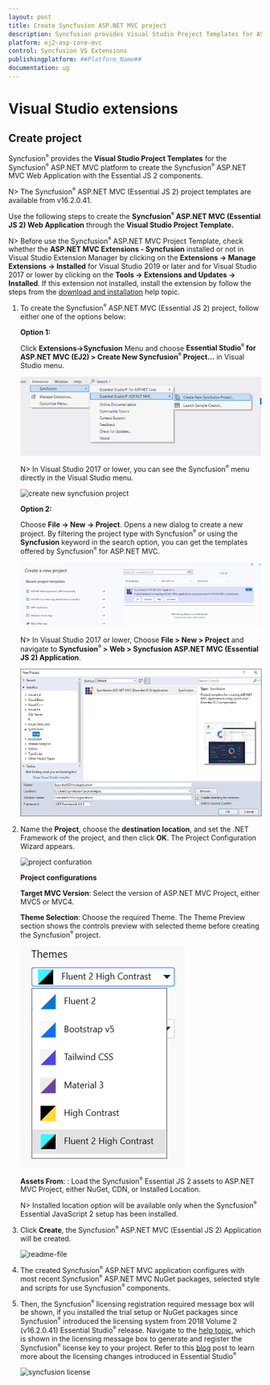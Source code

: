 ```yaml
---
layout: post
title: Create Syncfusion ASP.NET MVC project
description: Syncfusion provides Visual Studio Project Templates for ASP.NET MVC platform to create the Syncfusion ASP.NET MVC Application using Essential JS 2 components
platform: ej2-asp-core-mvc
control: Syncfusion VS Extensions
publishingplatform: ##Platform_Name##
documentation: ug
---
```


# Visual Studio extensions

## Create project

Syncfusion<sup style="font-size:70%">&reg;</sup> provides the **Visual Studio Project Templates** for the Syncfusion<sup style="font-size:70%">&reg;</sup> ASP.NET MVC platform to create the Syncfusion<sup style="font-size:70%">&reg;</sup> ASP.NET MVC Web Application with the Essential JS 2 components.

N> The Syncfusion<sup style="font-size:70%">&reg;</sup> ASP.NET MVC (Essential JS 2) project templates are available from v16.2.0.41.

Use the following steps to create the **Syncfusion<sup style="font-size:70%">&reg;</sup> ASP.NET MVC (Essential JS 2) Web Application** through the **Visual Studio Project Template.**

N> Before use the Syncfusion<sup style="font-size:70%">&reg;</sup> ASP.NET MVC Project Template, check whether the **ASP.NET MVC Extensions - Syncfusion** installed or not in Visual Studio Extension Manager by clicking on the **Extensions -> Manage Extensions -> Installed** for Visual Studio 2019 or later and for Visual Studio 2017 or lower by clicking on the **Tools -> Extensions and Updates -> Installed**. If this extension not installed, install the extension by follow the steps from the [download and installation](download-and-installation) help topic.

1. To create the Syncfusion<sup style="font-size:70%">&reg;</sup> ASP.NET MVC (Essential JS 2) project, follow either one of the options below:

    **Option 1:**

    Click **Extensions->Syncfusion** Menu and choose **Essential Studio<sup style="font-size:70%">&reg;</sup> for ASP.NET MVC (EJ2) > Create New Syncfusion<sup style="font-size:70%">&reg;</sup> Project…** in Visual Studio menu.

    ![SyncfusionMenu](images/SyncfusionMenu.png)

    N> In Visual Studio 2017 or lower, you can see the Syncfusion<sup style="font-size:70%">&reg;</sup> menu directly in the Visual Studio menu.

    ![create new syncfusion project](images/new-syncfusion-project.png)

    **Option 2:**

    Choose **File -> New -> Project**. Opens a new dialog to create a new project. By filtering the project type with Syncfusion<sup style="font-size:70%">&reg;</sup> or using the **Syncfusion** keyword in the search option, you can get the templates offered by Syncfusion<sup style="font-size:70%">&reg;</sup> for ASP.NET MVC.

    ![Syncfusion MVC Project Wizard](images/SyncfusionMvcProjectWizard.png)

    N> In Visual Studio 2017 or lower, Choose **File > New > Project** and navigate to **Syncfusion<sup style="font-size:70%">&reg;</sup> > Web > Syncfusion ASP.NET MVC (Essential JS 2) Application**.

    ![syncfusion asp.net mvc](images/syncfusion-aspmvc-application.png)

2. Name the **Project**, choose the **destination location**, and set the .NET Framework of the project, and then click **OK**. The Project Configuration Wizard appears.

    ![project confuration](images/project-configuration.png)

    **Project configurations**

    **Target MVC Version**: Select the version of ASP.NET MVC Project, either MVC5 or MVC4.

    **Theme Selection**: Choose the required Theme. The Theme Preview section shows the controls preview with selected theme before creating the Syncfusion<sup style="font-size:70%">&reg;</sup> project.

    ![theme selection](images/theme-selection.png)

    **Assets From**: : Load the Syncfusion<sup style="font-size:70%">&reg;</sup> Essential JS 2 assets to ASP.NET MVC Project, either NuGet, CDN, or Installed Location.

    N> Installed location option will be available only when the Syncfusion<sup style="font-size:70%">&reg;</sup> Essential JavaScript 2 setup has been installed.

3. Click **Create**, the Syncfusion<sup style="font-size:70%">&reg;</sup> ASP.NET MVC (Essential JS 2) Application will be created.

    ![readme-file](images/readme-file.PNG)

4. The created Syncfusion<sup style="font-size:70%">&reg;</sup> ASP.NET MVC application configures with most recent Syncfusion<sup style="font-size:70%">&reg;</sup> ASP.NET MVC NuGet packages, selected style and scripts for use Syncfusion<sup style="font-size:70%">&reg;</sup> components.

5. Then, the Syncfusion<sup style="font-size:70%">&reg;</sup> licensing registration required message box will be shown, if you installed the trial setup or NuGet packages since Syncfusion<sup style="font-size:70%">&reg;</sup> introduced the licensing system from 2018 Volume 2 (v16.2.0.41) Essential Studio<sup style="font-size:70%">&reg;</sup> release. Navigate to the [help topic](https://help.syncfusion.com/common/essential-studio/licensing/license-key#how-to-generate-syncfusion-license-key), which is shown in the licensing message box to generate and register the Syncfusion<sup style="font-size:70%">&reg;</sup> license key to your project. Refer to this [blog](https://blog.syncfusion.com/post/whats-new-in-2018-volume-2-licensing-changes-in-the-1620x-version-of-essential-studio.aspx) post to learn more about the licensing changes introduced in Essential Studio<sup style="font-size:70%">&reg;</sup>

    ![syncfusion license](images/syncfusion-license.png)
